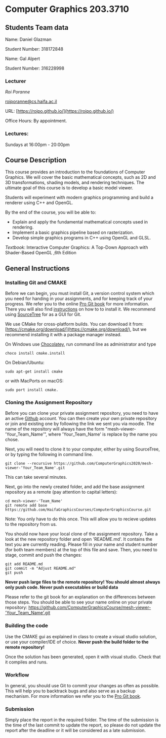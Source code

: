 # Computer Graphics 203.3710
## Students Team data

Name: Daniel Glazman

Student Number: 318172848


Name: Gal Alpert

Student Number: 316228998

### Lecturer
*Roi Poranne*

[roiporanne@cs.haifa.ac.il](mailto:roiporanne@cs.haifa.ac.il)

URL: [https://roipo.github.io/](https://roipo.github.io/)

Office Hours: By appointment.

### Lectures:
Sundays at 16:00pm - 20:00pm

## Course Description

This course provides an introduction to the foundations of Computer Graphics. We will cover the basic mathematical concepts, such as 2D and 3D transformations, shading models, and rendering techniques. The ultimate goal of this course is to develop a basic model viewer.

Students will experiment with modern graphics programming and build a renderer using C++ and OpenGL.

By the end of the course, you will be able to:

* Explain and apply the fundamental mathematical concepts used in rendering.
* Implement a basic graphics pipeline based on rasterization.
* Develop simple graphics programs in C++ using OpenGL and GLSL.

*Textbook*:
Interactive Computer Graphics: A Top-Down Approach with Shader-Based OpenGL ,6th Edition

## General Instructions

### Installing Git and CMAKE
Before we can begin, you must install Git, a version control system which you need for handing in your assignments, and for keeping track of your progress. We refer you to the online [Pro Git book](https://git-scm.com/book/en/v2) for more information. There you will also find [instructions](https://git-scm.com/book/en/v2/Getting-Started-Installing-Git]) on how to to install it. We recommend using [SourceTree](https://www.sourcetreeapp.com/) for as a GUI for Git.

We use CMake for cross-platform builds. You can download it from: [https://cmake.org/download/](https://cmake.org/download/), but we recommend installing it with a package manager instead.

On Windows use  [Chocolatey](https://chocolatey.org/install), run command line as administrator and type
```
choco install cmake.install
```
On Debian/Ubuntu:
```
sudo apt-get install cmake
```
or with MacPorts on macOS:
```
sudo port install cmake.
```

### Cloning the Assignment Repository
Before you can clone your private assignment repository, you need to have an active [Github](https://github.com/) account. You can then create your own private repository or join and existing one by following the link we sent you via moodle. The name of the repository will always have the form "mesh-viewer-'Your_Team_Name'", where 'Your_Team_Name' is replace by the name you chose.

Next, you will need to clone it to your computer, either by using SourceTree, or by typing the following in command line.
```
git clone --recursive https://github.com/ComputerGraphics2020/mesh-viewer-'Your_Team_Name'.git
```
This can take several minutes.

Next, go into the newly created folder, and add the base assignment repository as a remote (pay attention to capital letters):
```
cd mesh-viewer-'Team_Name'
git remote add base https://github.com/HaifaGraphicsCourses/ComputerGraphicsCourse.git
```

Note: You only have to do this once. This will allow you to recieve updates to the repository from us.


You should now have your local clone of the assignment repository. Take a look at the new repository folder and open 'README.md'. It contains the text you are currently reading. Please fill in your name and student number (for both team members) at the top of this file and save. Then, you need to stage, commit and push the changes:
```
git add README.md
git commit -m "Adjust README.md"
git push
```
**Never push large files to the remote repository! You should almost always only push code. Never push executables or build data**

Please refer to the git book for an explanation on the differences between those steps.
You should be able to see your name online on your private repository: https://github.com/ComputerGraphicsCourse/mesh-viewer-'Your_Team_Name'.git

### Building the code
Use the CMAKE gui as explained in class to create a visual studio solution, or use your compiler/IDE of choice.
**Never push the build folder to the remote repository!**

Once the solution has been generated, open it with visual studio. Check that it compiles and runs.

### Workflow
In general, you should use Git to commit your changes as often as possible. This will help you to backtrack bugs and also serve as a backup mechanism. For more information we refer you to the [Pro Git book](https://git-scm.com/book/en/v2/Git-Basics-Recording-Changes-to-the-Repository).

### Submission

Simply place the report in the required folder. The time of the submission is the time of the last commit to update the report, so please do not update the report after the deadline or it will be considered as a late submission.
